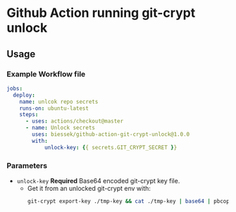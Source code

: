 # Github Action running git-crypt unlock

## Usage

### Example Workflow file

```yaml
jobs:
  deploy:
    name: unlcok repo secrets
    runs-on: ubuntu-latest
    steps:
      - uses: actions/checkout@master
      - name: Unlock secrets
        uses: biessek/github-action-git-crypt-unlock@1.0.0
        with:
            unlock-key: {{ secrets.GIT_CRYPT_SECRET }}
```

### Parameters

- `unlock-key` **Required** Base64 encoded git-crypt key file.
  - Get it from an unlocked git-crypt env with:
    ```sh
    git-crypt export-key ./tmp-key && cat ./tmp-key | base64 | pbcopy && rm ./tmp-key
    ```